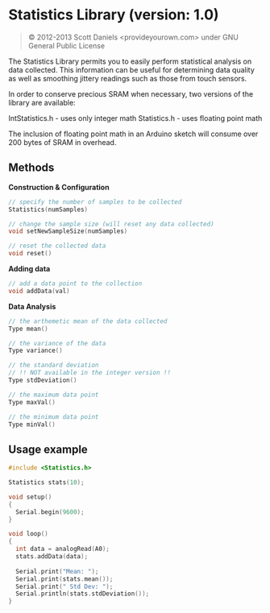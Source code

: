 # Statistics Library (version: 1.0)

> &copy; 2012-2013 Scott Daniels <provideyourown.com>
> under GNU General Public License

The Statistics Library permits you to easily perform statistical analysis 
on data collected. This information can be useful for determining data
quality as well as smoothing jittery readings such as those from touch
sensors.

In order to conserve precious SRAM when necessary, two versions of the
library are available:

IntStatistics.h - uses only integer math
Statistics.h - uses floating point math

The inclusion of floating point math in an Arduino sketch will consume
over 200 bytes of SRAM in overhead.

## Methods


**Construction & Configuration**

```C++
// specify the number of samples to be collected
Statistics(numSamples)

// change the sample size (will reset any data collected)
void setNewSampleSize(numSamples)

// reset the collected data
void reset()
```
**Adding data**

```C++
// add a data point to the collection
void addData(val)
```

**Data Analysis**

```C++
// the arthemetic mean of the data collected
Type mean()

// the variance of the data
Type variance()

// the standard deviation 
// !! NOT available in the integer version !!
Type stdDeviation()

// the maximum data point
Type maxVal()

// the minimum data point
Type minVal()
```

## Usage example

```C++
#include <Statistics.h>

Statistics stats(10);

void setup()
{
  Serial.begin(9600);
}

void loop()
{
  int data = analogRead(A0);
  stats.addData(data);
  
  Serial.print("Mean: ");
  Serial.print(stats.mean());
  Serial.print(" Std Dev: ");
  Serial.println(stats.stdDeviation());
}
```
